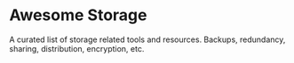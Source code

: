 # Awesome Storage
A curated list of storage related tools and resources. Backups, redundancy, sharing, distribution, encryption, etc.
